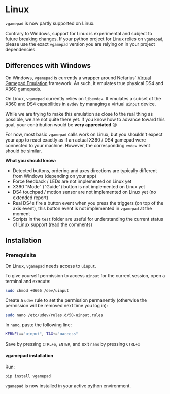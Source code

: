 # Linux

`vgamepad` is now partly supported on Linux.

Contrary to Windows, support for Linux is experimental and subject to future breaking changes.
If your python project for Linux relies on `vgamepad`, please use the exact `vgamepad` version you are relying on in your project dependencies.

## Differences with Windows
On Windows, `vgamepad` is currently a wrapper around Nefarius' [Virtual Gamepad Emulation](https://github.com/nefarius/ViGEmBus) framework.
As such, it emulates true physical DS4 and X360 gamepads.

On Linux, `vgamepad` currently relies on `libevdev`.
It emulates a subset of the X360 and DS4 capabilities in `evdev` by managing a virtual `uinput` device.

While we are trying to make this emulation as close to the real thing as possible, we are not quite there yet.
If you know how to advance toward this goal, your contribution would be **very appreciated** :heart_eyes:

For now, most basic `vgamepad` calls work on Linux, but you shouldn't expect your app to react exactly as if an actual X360 / DS4 gamepad were connected to your machine.
However, the corresponding `evdev` event should be similar.

**What you should know:**
- Detected buttons, ordering and axes directions are typically different from Windows (depending on your app)
- Force feedback / LEDs are not implemented on Linux yet
- X360 "Mode" ("Guide") button is not implemented on Linux yet
- DS4 touchpad / motion sensor are not implemented on Linux yet (no extended report)
- Real DS4s fire a button event when you press the triggers (on top of the axis event), this button event is not implemented in `vgamepad` at the moment
- Scripts in the `test` folder are useful for understanding the current status of Linux support (read the comments)

## Installation

### Prerequisite

On Linux, `vgamepad` needs access to `uinput`.

To give yourself permission to access `uinput` for the current session, open a terminal and execute:
```bash
sudo chmod +0666 /dev/uinput
```

Create a `udev` rule to set the permission permanently (otherwise the permission will be removed next time you log in):
```bash
sudo nano /etc/udev/rules.d/50-uinput.rules 
```
In `nano`, paste the following line:
```bash
KERNEL=="uinput", TAG+="uaccess"
```
Save by pressing `CTRL+o`, `ENTER`, and exit `nano` by pressing `CTRL+x`

#### vgamepad installation

Run:
```bash
pip install vgamepad
```

```vgamepad``` is now installed in your active python environment.
